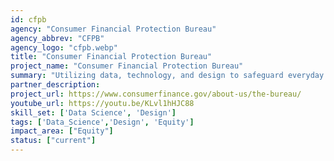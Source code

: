 ```yaml
---
id: cfpb
agency: "Consumer Financial Protection Bureau"
agency_abbrev: "CFPB"
agency_logo: "cfpb.webp"
title: "Consumer Financial Protection Bureau"
project_name: "Consumer Financial Protection Bureau"
summary: "Utilizing data, technology, and design to safeguard everyday financial stability and build a more inclusive economy."
partner_description: 
project_url: https://www.consumerfinance.gov/about-us/the-bureau/
youtube_url: https://youtu.be/KLvl1hHJC88
skill_set: ['Data Science', 'Design']
tags: ['Data_Science','Design', 'Equity']
impact_area: ["Equity"]
status: ["current"]
---
```


